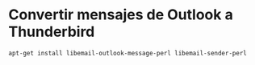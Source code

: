 # Convertir mensajes de Outlook a Thunderbird

    apt-get install libemail-outlook-message-perl libemail-sender-perl
